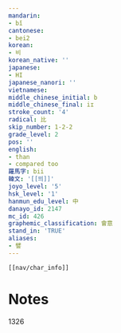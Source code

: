 ```yaml
---
mandarin:
- bǐ
cantonese:
- bei2
korean:
- 비
korean_native: ''
japanese:
- HI
japanese_nanori: ''
vietnamese:
middle_chinese_initial: b
middle_chinese_final: iɪ
stroke_count: '4'
radical: 比
skip_number: 1-2-2
grade_level: 2
pos: ''
english:
- than
- compared too
羅馬字: bii
韓文: '[[븨]]'
joyo_level: '5'
hsk_level: '1'
hanmun_edu_level: 中
danayo_id: 2147
mc_id: 426
graphemic_classification: 會意
stand_in: 'TRUE'
aliases:
- 譬
---
```

```meta-bind-embed
[[nav/char_info]]
```

# Notes
1326
